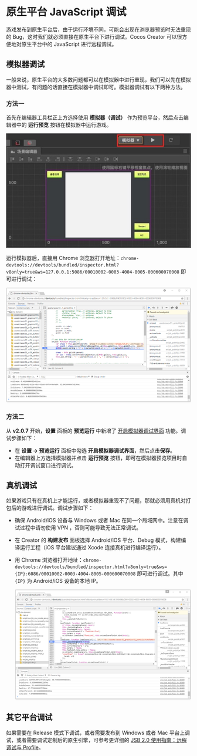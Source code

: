 # 原生平台 JavaScript 调试

游戏发布到原生平台后，由于运行环境不同，可能会出现在浏览器预览时无法重现的 Bug，这时我们就必须直接在原生平台下进行调试。Cocos Creator 可以很方便地对原生平台中的 JavaScript 进行远程调试。

## 模拟器调试

一般来说，原生平台的大多数问题都可以在模拟器中进行重现，我们可以先在模拟器中测试，有问题的话直接在模拟器中调试即可。模拟器调试有以下两种方法。

### 方法一

首先在编辑器工具栏正上方选择使用 **模拟器（调试）** 作为预览平台，然后点击编辑器中的 **运行预览** 按钮在模拟器中运行游戏。

![](debug-jsb/simulator-run.png)

运行模拟器后，直接用 Chrome 浏览器打开地址：`chrome-devtools://devtools/bundled/inspector.html?v8only=true&ws=127.0.0.1:5086/00010002-0003-4004-8005-000600070008` 即可进行调试：

![](debug-jsb/v8-win32-debug.png)

### 方法二

从 **v2.0.7** 开始，**设置** 面板的 **预览运行** 中新增了 [开启模拟器调试界面](../getting-started/basics/editor-panels/preferences.md#%E9%A2%84%E8%A7%88%E8%BF%90%E8%A1%8C) 功能。调试步骤如下：

  - 在 **设置 -> 预览运行** 面板中勾选 **开启模拟器调试界面**，然后点击**保存**。
  - 在编辑器上方选择模拟器并点击 **运行预览** 按钮，即可在模拟器预览项目时自动打开调试窗口进行调试。

## 真机调试

如果游戏只有在真机上才能运行，或者模拟器重现不了问题，那就必须用真机对打包后的游戏进行调试。调试步骤如下：

- 确保 Android/iOS 设备与 Windows 或者 Mac 在同一个局域网中。注意在调试过程中请勿使用 VPN ，否则可能导致无法正常调试。
- 在 Creator 的 **构建发布** 面板选择 Android/iOS 平台、Debug 模式，构建编译运行工程（iOS 平台建议通过 Xcode 连接真机进行编译运行）。
- 用 Chrome 浏览器打开地址：`chrome-devtools://devtools/bundled/inspector.html?v8only=true&ws={IP}:6086/00010002-0003-4004-8005-000600070008` 即可进行调试。其中 `{IP}` 为 Android/iOS 设备的本地 IP。

  ![](debug-jsb/v8-android-debug.png)

## 其它平台调试

如果需要在 Release 模式下调试，或者需要发布到 Windows 或者 Mac 平台上调试，或者需要调试定制后的原生引擎，可参考更详细的 [JSB 2.0 使用指南：远程调试与 Profile](../advanced-topics/JSB2.0-learning.md#%E8%BF%9C%E7%A8%8B%E8%B0%83%E8%AF%95%E4%B8%8E-profile)。
